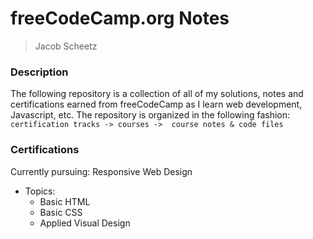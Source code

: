 # freeCodeCamp.org Notes 
> Jacob Scheetz

### Description
The following repository is a collection of all of my solutions, notes and certifications earned from freeCodeCamp as I learn web development, Javascript, etc. The repository is organized in the following fashion: 
``` certification tracks -> courses ->  course notes & code files ```

### Certifications
Currently pursuing: Responsive Web Design
- Topics:
    - Basic HTML
    - Basic CSS
    - Applied Visual Design

